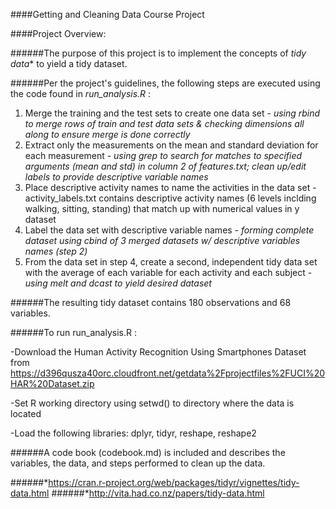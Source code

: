 ####Getting and Cleaning Data Course Project

####Project Overview:

######The purpose of this project is to implement the concepts of *tidy data** to yield a tidy dataset.

######Per the project's guidelines, the following steps are executed using the code found in *run_analysis.R* :
1. Merge the training and the test sets to create one data set - *using rbind to merge rows of train and test data sets & checking dimensions all along to ensure merge is done correctly*
2. Extract only the measurements on the mean and standard deviation for each measurement - *using grep to search for matches to specified arguments (mean and std) in column 2 of features.txt; clean up/edit labels to provide descriptive variable names* 
3. Place descriptive activity names to name the activities in the data set - activity_labels.txt contains descriptive activity names (6 levels inclding walking, sitting, standing) that match up with numerical values in y dataset
4. Label the data set with descriptive variable names - *forming complete dataset using cbind of 3 merged datasets w/ descriptive variables names (step 2)*
5. From the data set in step 4, create a second, independent tidy data set with the average of each variable for each activity and each subject - *using melt and dcast to yield desired dataset*

######The resulting tidy dataset contains 180 observations and 68 variables.

######To run run_analysis.R :

-Download the Human Activity Recognition Using Smartphones Dataset from https://d396qusza40orc.cloudfront.net/getdata%2Fprojectfiles%2FUCI%20HAR%20Dataset.zip

-Set R working directory using setwd() to directory where the data is located

-Load the following libraries: dplyr, tidyr, reshape, reshape2

######A code book (codebook.md) is included and describes the variables, the data, and steps performed to clean up the data.


######*https://cran.r-project.org/web/packages/tidyr/vignettes/tidy-data.html
######*http://vita.had.co.nz/papers/tidy-data.html
